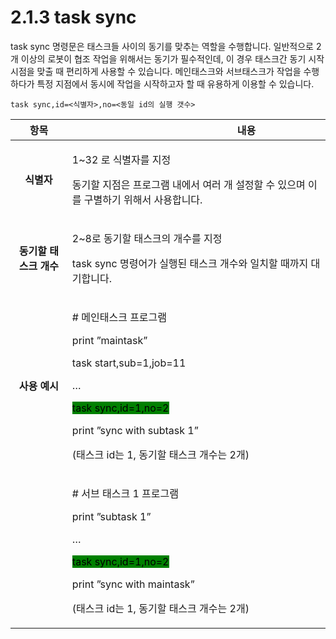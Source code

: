 ﻿# 2.1.3 task sync

task sync 명령문은 태스크들 사이의 동기를 맞추는 역할을 수행합니다. 일반적으로 2개 이상의 로봇이 협조 작업을 위해서는 동기가 필수적인데, 이 경우 태스크간 동기 시작 시점을 맞출 때 편리하게 사용할 수 있습니다. 메인태스크와 서브태스크가 작업을 수행하다가 특정 지점에서 동시에 작업을 시작하고자 할 때 유용하게 이용할 수 있습니다.

```
task sync,id=<식별자>,no=<동일 id의 실행 갯수>
```

|     **항목**     | 　　　　　　　　　　**내용**                                                                                                                                                                                                                   |
| :------------: | ---------------------------------------------------------------------------------------------------------------------------------------------------------------------------------------------------------------------------------- |
|     **식별자**    | <p>1~32 로 식별자를 지정</p><p>동기할 지점은 프로그램 내에서 여러 개 설정할 수 있으며 이를 구별하기 위해서 사용합니다.</p>                                                                                                                                                     |
| **동기할 태스크 개수** | <p>2~8로 동기할 태스크의 개수를 지정</p><p>task sync 명령어가 실행된 태스크 개수와 일치할 때까지 대기합니다.</p>                                                                                                                                                         |
|    **사용 예시**   | <p># 메인태스크 프로그램</p><p>print ”maintask”</p><p>task start,sub=1,job=11</p><p>…</p><p><mark style="background-color:green;">task sync,id=1,no=2</mark></p><p>print ”sync with subtask 1”</p><p> </p><p>(태스크 id는 1, 동기할 태스크 개수는 2개)</p> |
|                | <p># 서브 태스크 1 프로그램</p><p>print ”subtask 1”</p><p>…</p><p><mark style="background-color:green;">task sync,id=1,no=2</mark></p><p>print ”sync with maintask”</p><p> </p><p>(태스크 id는 1, 동기할 태스크 개수는 2개)</p>                            |
